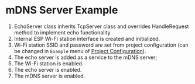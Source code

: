 # mDNS Server Example

1. EchoServer class inherits TcpServer class and overrides HandleRequest method to implement echo functionality.
2. Internal ESP Wi-Fi station interface is created and initialized.
3. Wi-Fi station SSID and password are set from project configuration (can be changed in `Example` menu of [Project Configuration](https://docs.espressif.com/projects/esp-idf/en/latest/esp32/api-reference/kconfig.html)).
4. The echo server is added as a service to the mDNS server; 
5. The Wi-Fi station is enabled.
6. The echo server is enabled.
7. The mDNS server is enabled.
